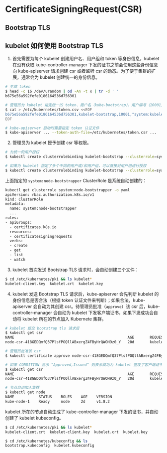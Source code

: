 # CertificateSigningRequest(CSR)

## Bootstrap TLS

## kubelet 如何使用 Bootstrap TLS

1. 首先需要为每个 kubelet 创建用户名、用户组和 token 等身份信息，kubelet 在没有获取 kube-controller-manager 下发的证书之前会使用这些身份信息向 kube-apiserver 请求创建 csr 或者监听 csr 的动态。为了便于集群的扩展，通常会为 kubelet 创建统一的身份信息。

```bash
# 生成 token
$ head -c 16 /dev/urandom | od -An -t x | tr -d ' '
b675e56a592fefe0186164536d756301

# 管理员为 kubelet 指定统一的 token、用户名（kube-bootstrap）、用户编号（10001）、用户组（system:kubelet-bootstrap）
$ cat > /etc/kubernetes/token.csv <<EOF
b675e56a592fefe0186164536d756301,kubelet-bootstrap,10001,"system:kubelet-bootstrap"
EOF

# kube-apiserver 启动时需要指定 token 认证文件
$ kube-apiserver ... --token-auth-file=/etc/kubernetes/token.csr ...
```

2. 管理员为 kubelet 授予创建 csr 等权限。

```bash
# 为统一的用户授权
$ kubectl create clusterrolebinding kubelet-bootstrap --clusterrole=system:node-bootstrapper --user=kubelet-bootstrap

# 如果为 kubelet 指定了多个不同的用户或/和用户组，可以直接对用户组进行授权
$ kubectl create clusterrolebinding kubelet-bootstrap --clusterrole=system:node-bootstrapper --group=system:kubelet-bootstrap
```

上面指定的 `system:node-bootstrapper` ClusterRole 是系统自动创建的：

```bash
kubectl get clusterrole system:node-bootstrapper -o yaml
apiVersion: rbac.authorization.k8s.io/v1
kind: ClusterRole
metadata:
  name: system:node-bootstrapper
  ...
rules:
- apiGroups:
  - certificates.k8s.io
  resources:
  - certificatesigningrequests
  verbs:
  - create
  - get
  - list
  - watch
```

3. kubelet 首次发送 Bootstrap TLS 请求时，会自动创建三个文件：

```bash
$ cd /etc/kubernetes/pki && ls kubelet*
kubelet-client.key  kubelet.crt  kubelet.key
```

4. kubelet 发送 Bootstrap TLS 请求后，kube-apiserver 会先判断 kubelet 的身份信息是否合法（根据 token 认证文件来判断）；如果合法，kube-apiserver 会自动为其创建 csr。待管理员批准（`approve`）该 csr 后，kube-controller-manager 会自动为 kubelet 下发客户端证书，如果下发成功会自动将 kubelet 所在的节点加入 Kubernete 集群。

```bash
# kubelet 提交 bootstrap tls 请求后
$ kubectl get csr
NAME                                                   AGE       REQUESTOR           CONDITION
node-csr-418GEDQmfQ37PlsfPOQllABxergZ4FByHrQWOH9z0_Y   20d       kubelet-bootstrap   Pending

# 管理员批准该 csr
$ kubectl certificate approve node-csr-418GEDQmfQ37PlsfPOQllABxergZ4FByHrQWOH9z0_Y

# 如果 CONDITION 显示 “Approved,Issued” 则表示成功为 kubelet 签发了客户端证书，否则表示签发失败
$ kubectl get csr
NAME                                                   AGE       REQUESTOR           CONDITION
node-csr-418GEDQmfQ37PlsfPOQllABxergZ4FByHrQWOH9z0_Y   20d       kubelet-bootstrap   Approved,Issued

# 节点自动加入集群
$ kubectl get node
NAME           STATUS    ROLES    AGE    VERSION
kube-node-1    Ready     node     2d     v1.8.2
```

kubelet 所在的节点自动生成了 kube-controller-manager 下发的证书，并自动创建了 kubelet kubeconfig。

```bash
$ cd /etc/kubernetes/pki && ls kubelet*
kubelet-client.crt  kubelet-client.key  kubelet.crt  kubelet.key

$ cd /etc/kubernetes/kubeconfig && ls
bootstrap.kubeconfig  kubelet.kubeconfig
```